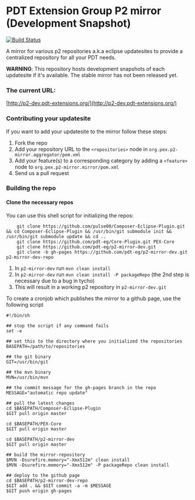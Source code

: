 PDT Extension Group P2 mirror (Development Snapshot)
====================================================

[![Build Status](https://secure.travis-ci.org/pdt-eg/p2-mirror-dev.png)](http://travis-ci.org/pdt-eg/p2-mirror-dev)

A mirror for various p2 repositories a.k.a eclipse updatesites to provide a centralized repository for 
all your PDT needs. 

__WARNING__: This repository hosts development snapshots of each updatesite if it's available.
The stable mirror has not been released yet.

### The current URL:

[http://p2-dev.pdt-extensions.org/](http://p2-dev.pdt-extensions.org/)

### Contributing your updatesite

If you want to add your updatesite to the mirror follow these steps:

1. Fork the repo
2. Add your repository URL to the `<repositories>` node in `org.pex.p2-mirror.aggregator/pom.xml`
3. Add your feature(s) to a corresponding category by adding a `<feature>` node to `org.pex.p2-mirror.mirror/pom.xml`
4. Send us a pull request


### Building the repo


#### Clone the necessary repos

You can use this shell script for initializing the repos:

```
    git clone https://github.com/pulse00/Composer-Eclipse-Plugin.git && cd Composer-Eclipse-Plugin && /usr/bin/git submodule init && /usr/bin/git submodule update && cd ..
    git clone https://github.com/pdt-eg/Core-Plugin.git PEX-Core
    git clone https://github.com/pdt-eg/p2-mirror-dev.git
    git clone -b gh-pages https://github.com/pdt-eg/p2-mirror-dev.git p2-mirror-dev-repo
```

1. In `p2-mirror-dev` run `mvn clean install`
2. In `p2-mirror-dev` run `mvn clean install -P packageRepo` (the 2nd step is necessary due to a bug in tycho)
3. This will result in a working p2 repository in `p2-mirror-dev.git`


To create a cronjob which publishes the mirror to a github page, use the following script

```
#!/bin/sh

## stop the script if any command fails
set -e

## set this to the directory where you initialized the repositories
BASEPATH=/path/to/repositories

## the git binary
GIT=/usr/bin/git

## the mvn binary
MVN=/usr/bin/mvn

## the commit message for the gh-pages branch in the repo
MESSAGE="automatic repo update"

## pull the latest changes
cd $BASEPATH/Composer-Eclipse-Plugin
$GIT pull origin master

cd $BASEPATH/PEX-Core
$GIT pull origin master

cd $BASEPATH/p2-mirror-dev
$GIT pull origin master

## build the mirror-repository
$MVN -Dsurefire.memory="-Xmx512m" clean install
$MVN -Dsurefire.memory="-Xmx512m" -P packageRepo clean install

## deploy to the github page
cd $BASEPATH/p2-mirror-dev-repo
$GIT add . && $GIT commit -a -m $MESSAGE
$GIT push origin gh-pages
```
